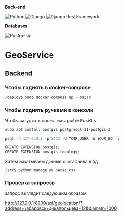 **Back-end**

![Python](https://img.shields.io/badge/-Python-black?style=flat-square&logo=Python)
![Django](https://img.shields.io/badge/-Django-0aad48?style=flat-square&logo=Django)
![Django Rest Framework](https://img.shields.io/badge/DRF-red?style=flat-square&logo=Django)

**Databases**

![Postgresql](https://img.shields.io/badge/-Postgresql-%232c3e50?style=flat-square&logo=Postgresql)

# GeoService

## Backend
### Чтобы поднять в docker-compose
```powershell
/deploy$ sudo docker-compose up --build
```
### Чтобы поднять ручками в консоли 

Чтобы запустить проект настройте PostGis

```powershell
sudo apt install postgis postgresql-11-postgis-3

psql -h 127.0.0.1 -p 5432 -U YOUR_USER -d YOUR_BD -l

CREATE EXTENSION postgis;
CREATE EXTENSION postgis_topology;
```
Затем накатываем данные с csv файла в бд
```powershell
/src$ python manage.py parse_csv

```
### Проверка запросов

запрос выглядит следующим образом

http://127.0.0.1:8000/api/geolocation/?address=хабаровск+дикапольцева+12&diametr=1000

